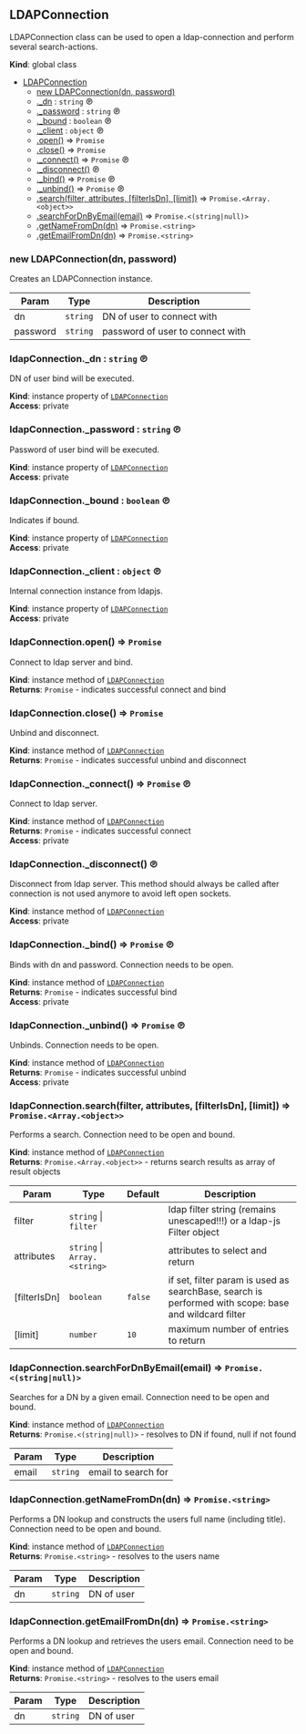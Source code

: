 <a id="ldapconnection"></a>

## LDAPConnection
LDAPConnection class can be used to open a ldap-connection
and perform several search-actions.

**Kind**: global class  

* [LDAPConnection](#ldapconnection)
    * [new LDAPConnection(dn, password)](#new95ldapconnection95new)
    * [._dn](#ldapconnection4395dn) : <code>string</code> ℗
    * [._password](#ldapconnection4395password) : <code>string</code> ℗
    * [._bound](#ldapconnection4395bound) : <code>boolean</code> ℗
    * [._client](#ldapconnection4395client) : <code>object</code> ℗
    * [.open()](#ldapconnection43open) ⇒ <code>Promise</code>
    * [.close()](#ldapconnection43close) ⇒ <code>Promise</code>
    * [._connect()](#ldapconnection4395connect) ⇒ <code>Promise</code> ℗
    * [._disconnect()](#ldapconnection4395disconnect) ℗
    * [._bind()](#ldapconnection4395bind) ⇒ <code>Promise</code> ℗
    * [._unbind()](#ldapconnection4395unbind) ⇒ <code>Promise</code> ℗
    * [.search(filter, attributes, [filterIsDn], [limit])](#ldapconnection43search) ⇒ <code>Promise.&lt;Array.&lt;object&gt;&gt;</code>
    * [.searchForDnByEmail(email)](#ldapconnection43searchfordnbyemail) ⇒ <code>Promise.&lt;(string&#124;null)&gt;</code>
    * [.getNameFromDn(dn)](#ldapconnection43getnamefromdn) ⇒ <code>Promise.&lt;string&gt;</code>
    * [.getEmailFromDn(dn)](#ldapconnection43getemailfromdn) ⇒ <code>Promise.&lt;string&gt;</code>

<a id="new95ldapconnection95new"></a>

### new LDAPConnection(dn, password)
Creates an LDAPConnection instance.


| Param | Type | Description |
| --- | --- | --- |
| dn | <code>string</code> | DN of user to connect with |
| password | <code>string</code> | password of user to connect with |

<a id="ldapconnection4395dn"></a>

### ldapConnection._dn : <code>string</code> ℗
DN of user bind will be executed.

**Kind**: instance property of [<code>LDAPConnection</code>](#ldapconnection)  
**Access**: private  
<a id="ldapconnection4395password"></a>

### ldapConnection._password : <code>string</code> ℗
Password of user bind will be executed.

**Kind**: instance property of [<code>LDAPConnection</code>](#ldapconnection)  
**Access**: private  
<a id="ldapconnection4395bound"></a>

### ldapConnection._bound : <code>boolean</code> ℗
Indicates if bound.

**Kind**: instance property of [<code>LDAPConnection</code>](#ldapconnection)  
**Access**: private  
<a id="ldapconnection4395client"></a>

### ldapConnection._client : <code>object</code> ℗
Internal connection instance from ldapjs.

**Kind**: instance property of [<code>LDAPConnection</code>](#ldapconnection)  
**Access**: private  
<a id="ldapconnection43open"></a>

### ldapConnection.open() ⇒ <code>Promise</code>
Connect to ldap server and bind.

**Kind**: instance method of [<code>LDAPConnection</code>](#ldapconnection)  
**Returns**: <code>Promise</code> - indicates successful connect and bind  
<a id="ldapconnection43close"></a>

### ldapConnection.close() ⇒ <code>Promise</code>
Unbind and disconnect.

**Kind**: instance method of [<code>LDAPConnection</code>](#ldapconnection)  
**Returns**: <code>Promise</code> - indicates successful unbind and disconnect  
<a id="ldapconnection4395connect"></a>

### ldapConnection._connect() ⇒ <code>Promise</code> ℗
Connect to ldap server.

**Kind**: instance method of [<code>LDAPConnection</code>](#ldapconnection)  
**Returns**: <code>Promise</code> - indicates successful connect  
**Access**: private  
<a id="ldapconnection4395disconnect"></a>

### ldapConnection._disconnect() ℗
Disconnect from ldap server. This method should always be called after
connection is not used anymore to avoid left open sockets.

**Kind**: instance method of [<code>LDAPConnection</code>](#ldapconnection)  
**Access**: private  
<a id="ldapconnection4395bind"></a>

### ldapConnection._bind() ⇒ <code>Promise</code> ℗
Binds with dn and password. 
Connection needs to be open.

**Kind**: instance method of [<code>LDAPConnection</code>](#ldapconnection)  
**Returns**: <code>Promise</code> - indicates successful bind  
**Access**: private  
<a id="ldapconnection4395unbind"></a>

### ldapConnection._unbind() ⇒ <code>Promise</code> ℗
Unbinds. 
Connection needs to be open.

**Kind**: instance method of [<code>LDAPConnection</code>](#ldapconnection)  
**Returns**: <code>Promise</code> - indicates successful unbind  
**Access**: private  
<a id="ldapconnection43search"></a>

### ldapConnection.search(filter, attributes, [filterIsDn], [limit]) ⇒ <code>Promise.&lt;Array.&lt;object&gt;&gt;</code>
Performs a search. 
Connection need to be open and bound.

**Kind**: instance method of [<code>LDAPConnection</code>](#ldapconnection)  
**Returns**: <code>Promise.&lt;Array.&lt;object&gt;&gt;</code> - returns search results as array of result objects  

| Param | Type | Default | Description |
| --- | --- | --- | --- |
| filter | <code>string</code> &#124; <code>filter</code> |  | ldap filter string (remains unescaped!!!) or a ldap-js Filter object |
| attributes | <code>string</code> &#124; <code>Array.&lt;string&gt;</code> |  | attributes to select and return |
| [filterIsDn] | <code>boolean</code> | <code>false</code> | if set, filter param is used as searchBase, search is performed with scope: base and wildcard filter |
| [limit] | <code>number</code> | <code>10</code> | maximum number of entries to return |

<a id="ldapconnection43searchfordnbyemail"></a>

### ldapConnection.searchForDnByEmail(email) ⇒ <code>Promise.&lt;(string&#124;null)&gt;</code>
Searches for a DN by a given email. 
Connection need to be open and bound.

**Kind**: instance method of [<code>LDAPConnection</code>](#ldapconnection)  
**Returns**: <code>Promise.&lt;(string&#124;null)&gt;</code> - resolves to DN if found, null if not found  

| Param | Type | Description |
| --- | --- | --- |
| email | <code>string</code> | email to search for |

<a id="ldapconnection43getnamefromdn"></a>

### ldapConnection.getNameFromDn(dn) ⇒ <code>Promise.&lt;string&gt;</code>
Performs a DN lookup and constructs the users full name (including title).
Connection need to be open and bound.

**Kind**: instance method of [<code>LDAPConnection</code>](#ldapconnection)  
**Returns**: <code>Promise.&lt;string&gt;</code> - resolves to the users name  

| Param | Type | Description |
| --- | --- | --- |
| dn | <code>string</code> | DN of user |

<a id="ldapconnection43getemailfromdn"></a>

### ldapConnection.getEmailFromDn(dn) ⇒ <code>Promise.&lt;string&gt;</code>
Performs a DN lookup and retrieves the users email.
Connection need to be open and bound.

**Kind**: instance method of [<code>LDAPConnection</code>](#ldapconnection)  
**Returns**: <code>Promise.&lt;string&gt;</code> - resolves to the users email  

| Param | Type | Description |
| --- | --- | --- |
| dn | <code>string</code> | DN of user |

